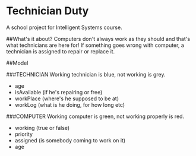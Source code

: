 # Technician Duty
A school project for Intelligent Systems course.

##What's it about?
Computers don't always work as they should and that's what technicians are here for! If something goes wrong with computer, a technician is assigned to repair or replace it.

##Model

###TECHNICIAN
Working technician is blue, not working is grey.

- age
- isAvailable (if he's repairing or free)
- workPlace (where's he supposed to be at)
- workLog (what is he doing, for how long etc)

###COMPUTER
Working computer is green, not working properly is red.

- working (true or false)
- priority
- assigned (is somebody coming to work on it)
- age